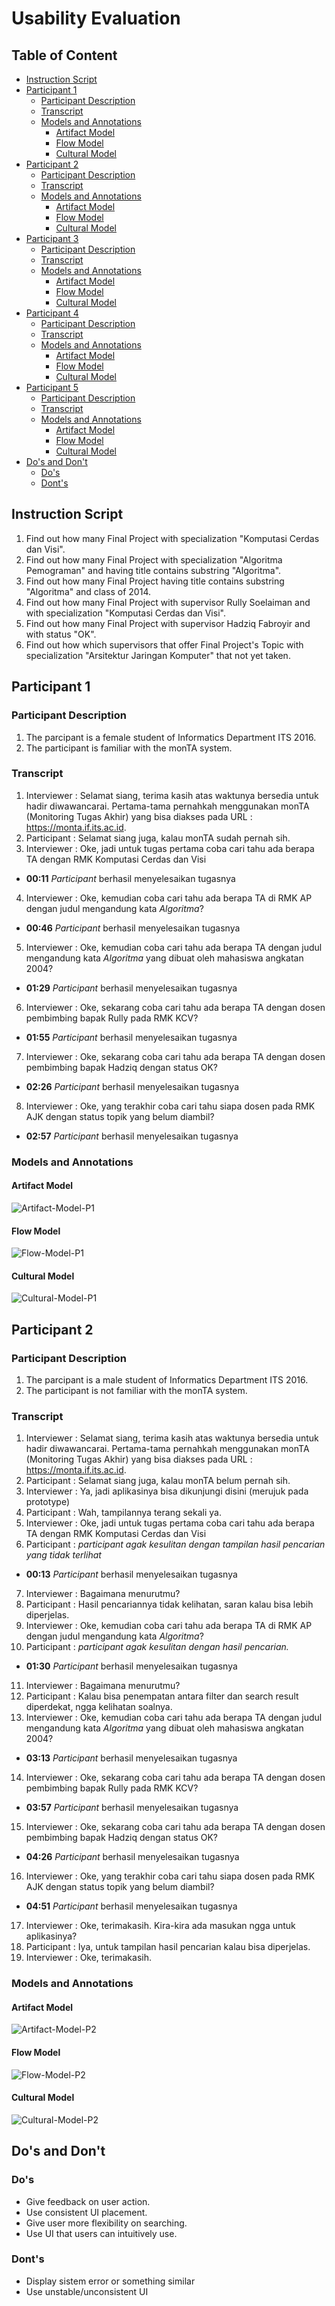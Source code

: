 # Usability Evaluation

## Table of Content
  - [Instruction Script](#instruction-script)
  - [Participant 1](#participant-1)
    - [Participant Description](#participant-description)
    - [Transcript](#transcript)
    - [Models and Annotations](#models-and-annotations)
      - [Artifact Model](#artifact-model)
      - [Flow Model](#flow-model)
      - [Cultural Model](#cultural-model)
  - [Participant 2](#participant-2)
    - [Participant Description](#participant-description-1)
    - [Transcript](#transcript-1)
    - [Models and Annotations](#models-and-annotations-1)
      - [Artifact Model](#artifact-model-1)
      - [Flow Model](#flow-model-1)
      - [Cultural Model](#cultural-model-1)
  - [Participant 3](#participant-3)
    - [Participant Description](#participant-description-2)
    - [Transcript](#transcript-2)
    - [Models and Annotations](#models-and-annotations-2)
      - [Artifact Model](#artifact-model-2)
      - [Flow Model](#flow-model-2)
      - [Cultural Model](#cultural-model-2)
  - [Participant 4](#participant-4)
    - [Participant Description](#participant-description-3)
    - [Transcript](#transcript-3)
    - [Models and Annotations](#models-and-annotations-3)
      - [Artifact Model](#artifact-model-3)
      - [Flow Model](#flow-model-3)
      - [Cultural Model](#cultural-model-3)
  - [Participant 5](#participant-5)
    - [Participant Description](#participant-description-4)
    - [Transcript](#transcript-4)
    - [Models and Annotations](#models-and-annotations-4)
      - [Artifact Model](#artifact-model-4)
      - [Flow Model](#flow-model-4)
      - [Cultural Model](#cultural-model-4)
  - [Do's and Don't](#dos-and-dont)
    - [Do's](#dos)
    - [Dont's](#donts)

## Instruction Script
1. Find out how many Final Project with specialization "Komputasi Cerdas dan Visi".
2. Find out how many Final Project with specialization "Algoritma Pemograman" and having title contains substring "Algoritma".
3. Find out how many Final Project having title contains substring "Algoritma" and class of 2014.
4. Find out how many Final Project with supervisor Rully Soelaiman and with specialization "Komputasi Cerdas dan Visi".
5. Find out how many Final Project with supervisor Hadziq Fabroyir and with status "OK".
6. Find out how which supervisors that offer Final Project's Topic with specialization "Arsitektur Jaringan Komputer" that not yet taken.
   
## Participant 1
### Participant Description
1. The parcipant is a female student of Informatics Department ITS 2016.
2. The participant is familiar with the monTA system.

### Transcript
1. Interviewer : Selamat siang, terima kasih atas waktunya bersedia untuk hadir diwawancarai. Pertama-tama pernahkah menggunakan monTA (Monitoring Tugas Akhir) yang bisa diakses pada URL : https://monta.if.its.ac.id.
2. Participant : Selamat siang juga, kalau monTA sudah pernah sih.
3. Interviewer : Oke, jadi untuk tugas pertama coba cari tahu ada berapa TA dengan RMK Komputasi Cerdas dan Visi
- **00:11** *Participant* berhasil menyelesaikan tugasnya
4. Interviewer : Oke, kemudian coba cari tahu ada berapa TA di RMK AP dengan judul mengandung kata *Algoritma*?
- **00:46** *Participant* berhasil menyelesaikan tugasnya
5. Interviewer : Oke, kemudian coba cari tahu ada berapa TA dengan judul mengandung kata *Algoritma* yang dibuat oleh mahasiswa angkatan 2004?
- **01:29** *Participant* berhasil menyelesaikan tugasnya
6. Interviewer : Oke, sekarang coba cari tahu ada berapa TA dengan dosen pembimbing bapak Rully pada RMK KCV?
- **01:55** *Participant* berhasil menyelesaikan tugasnya
7. Interviewer : Oke, sekarang coba cari tahu ada berapa TA dengan dosen pembimbing bapak Hadziq dengan status OK?
- **02:26** *Participant* berhasil menyelesaikan tugasnya
8. Interviewer : Oke, yang terakhir coba cari tahu siapa dosen pada RMK AJK dengan status topik yang belum diambil?
- **02:57** *Participant* berhasil menyelesaikan tugasnya


### Models and Annotations
#### Artifact Model
![Artifact-Model-P1]()
#### Flow Model
![Flow-Model-P1]()
#### Cultural Model
![Cultural-Model-P1]()

## Participant 2
### Participant Description
1. The parcipant is a male student of Informatics Department ITS 2016.
2. The participant is not familiar with the monTA system.

### Transcript
1. Interviewer : Selamat siang, terima kasih atas waktunya bersedia untuk hadir diwawancarai. Pertama-tama pernahkah menggunakan monTA (Monitoring Tugas Akhir) yang bisa diakses pada URL : https://monta.if.its.ac.id.
2. Participant : Selamat siang juga, kalau monTA belum pernah sih.
3. Interviewer : Ya, jadi aplikasinya bisa dikunjungi disini (merujuk pada prototype)
4. Participant : Wah, tampilannya terang sekali ya.
5. Interviewer : Oke, jadi untuk tugas pertama coba cari tahu ada berapa TA dengan RMK Komputasi Cerdas dan Visi
6. Participant : *participant agak kesulitan dengan tampilan hasil pencarian yang tidak terlihat*
- **00:13** *Participant* berhasil menyelesaikan tugasnya
7. Interviewer : Bagaimana menurutmu?
8. Participant : Hasil pencariannya tidak kelihatan, saran kalau bisa lebih diperjelas.
9. Interviewer : Oke, kemudian coba cari tahu ada berapa TA di RMK AP dengan judul mengandung kata *Algoritma*?
10. Participant : *participant agak kesulitan dengan hasil pencarian.*
- **01:30** *Participant* berhasil menyelesaikan tugasnya
11. Interviewer : Bagaimana menurutmu?
12. Participant : Kalau bisa penempatan antara filter dan search result diperdekat, ngga kelihatan soalnya.
13. Interviewer : Oke, kemudian coba cari tahu ada berapa TA dengan judul mengandung kata *Algoritma* yang dibuat oleh mahasiswa angkatan 2004?
- **03:13** *Participant* berhasil menyelesaikan tugasnya
14. Interviewer : Oke, sekarang coba cari tahu ada berapa TA dengan dosen pembimbing bapak Rully pada RMK KCV?
- **03:57** *Participant* berhasil menyelesaikan tugasnya
15. Interviewer : Oke, sekarang coba cari tahu ada berapa TA dengan dosen pembimbing bapak Hadziq dengan status OK?
- **04:26** *Participant* berhasil menyelesaikan tugasnya
16. Interviewer : Oke, yang terakhir coba cari tahu siapa dosen pada RMK AJK dengan status topik yang belum diambil?
- **04:51** *Participant* berhasil menyelesaikan tugasnya
17. Interviewer : Oke, terimakasih. Kira-kira ada masukan ngga untuk aplikasinya?
18. Participant : Iya, untuk tampilan hasil pencarian kalau bisa diperjelas.
19. Interviewer : Oke, terimakasih.

### Models and Annotations
#### Artifact Model
![Artifact-Model-P2]()
#### Flow Model
![Flow-Model-P2]()
#### Cultural Model
![Cultural-Model-P2]()

## Do's and Don't

### Do's
- Give feedback on user action.
- Use consistent UI placement.
- Give user more flexibility on searching.
- Use UI that users can intuitively use.

### Dont's
- Display sistem error or something similar
- Use unstable/unconsistent UI
